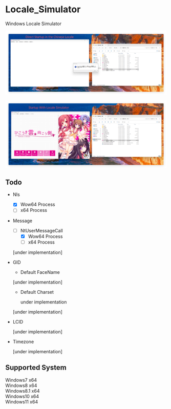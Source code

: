 # Locale_Simulator

Windows Locale Simulator

![](etc/img/1.png)

![](etc/img/2.png)

## Todo

- Nls

  - [x] Wow64 Process
  - [ ] x64 Process
  
- Message

  - [ ] NtUserMessageCall
    - [x] Wow64 Process
    - [ ] x64 Process

  [under implementation]

- GID

   - Default FaceName

   [under implementation]

  - Default Charset

    under implementation

  [under implementation]

- LCID

  [under implementation]

- Timezone

  [under implementation]



## Supported System

Windows7 x64  
Windows8 x64  
Windows8.1 x64  
Windows10 x64  
Windows11 x64  
